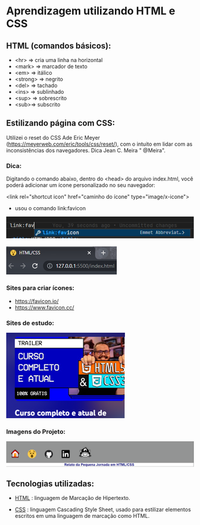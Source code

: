 # Aprendizagem utilizando HTML e CSS

## HTML (comandos básicos): 
- &lt;hr&gt; => cria uma linha na horizontal
- &lt;mark&gt; => marcador de texto
- &lt;em&gt; => itálico
- &lt;strong&gt; => negrito
- &lt;del&gt; => tachado
- &lt;ins&gt; =>  sublinhado
- &lt;sup&gt; =>  sobrescrito
- &lt;sub&gt;=> subscrito

## Estilizando página com CSS:

Utilizei o reset do CSS Ade Eric Meyer (https://meyerweb.com/eric/tools/css/reset/), com o intuito em lidar com as inconsistências dos navegadores. Dica  Jean C. Meira " @Meira".


### Dica:
Digitando o comando abaixo, dentro do &lt;head&gt; do arquivo index.html,  você poderá adicionar um ícone personalizado no seu navegador:

&lt;link rel="shortcut icon" href="caminho do ícone" type="image/x-icone"&gt;

- usou o comando link:favicon

![IMAGE ALT TEXT HERE](/assets/img/favicon.png)

![IMAGE ALT TEXT HERE](/assets/img/logopagina.PNG)


### Sites para criar ícones:
- https://favicon.io/ 
- https://www.favicon.cc/

### Sites de estudo:
[![Whatch the video](/assets/img/curso.png)](https://www.youtube.com/playlist?list=PLHz_AreHm4dkZ9-atkcmcBaMZdmLHft8n)

### Imagens do Projeto:
![IMAGE ALT TEXT HERE](/assets/img/relato.PNG)

## Tecnologias utilizadas:

- [HTML](https://developer.mozilla.org/pt-BR/docs/Web/HTML) : linguagem de Marcação de Hipertexto.

- [CSS](https://developer.mozilla.org/pt-BR/docs/Web/CSS) : linguagem Cascading Style Sheet, usado para estilizar elementos escritos em uma linguagem de marcação como HTML.

